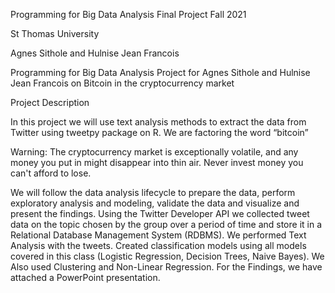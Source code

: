 Programming for Big Data Analysis Final Project Fall 2021

St Thomas University

Agnes Sithole and Hulnise Jean Francois

Programming for Big Data Analysis Project for Agnes Sithole and Hulnise Jean Francois on Bitcoin in the cryptocurrency market

Project Description

In this project we will use text analysis methods to extract the data from Twitter using tweetpy package on R. We are factoring the word “bitcoin”

Warning: The cryptocurrency market is exceptionally volatile, and any money you put in might disappear into thin air. Never invest money you can't afford to lose.

We will follow the data analysis lifecycle to prepare the data, perform exploratory analysis and modeling, validate the data and visualize and present the findings.
Using the Twitter Developer API we collected tweet data on the topic chosen by the group over a period of time and store it in a Relational Database Management System (RDBMS). We performed Text Analysis with the tweets.
Created classification models using all models covered in this class (Logistic Regression, Decision Trees, Naive Bayes). We Also used Clustering and Non-Linear Regression.
For the Findings, we have attached a PowerPoint presentation.
